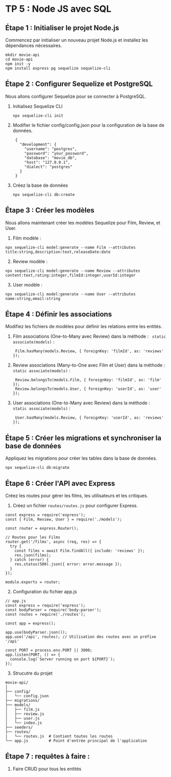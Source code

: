# TP 5 : Node JS avec SQL

## Étape 1 : Initialiser le projet Node.js

Commencez par initialiser un nouveau projet Node.js et installez les dépendances nécessaires.

```
mkdir movie-api
cd movie-api
npm init -y
npm install express pg sequelize sequelize-cli
```

## Étape 2 : Configurer Sequelize et PostgreSQL

Nous allons configurer Sequelize pour se connecter à PostgreSQL.
  1. Initialisez Sequelize CLI
     ```
     npx sequelize-cli init
     ```

  2. Modifier le fichier config/config.json pour la configuration de la base de données.
     ```
      {
        "development": {
          "username": "postgres",
          "password": "your_password",
          "database": "movie_db",
          "host": "127.0.0.1",
          "dialect": "postgres"
        }
      }
      ```
  3. Créez la base de données
     ```
     npx sequelize-cli db:create
     ```

## Étape 3 : Créer les modèles

Nous allons maintenant créer les modèles Sequelize pour Film, Review, et User.

  1. Film modèle :
  ```
  npx sequelize-cli model:generate --name Film --attributes title:string,description:text,releaseDate:date
  ```

  2. Review modèle :
  ```
  npx sequelize-cli model:generate --name Review --attributes content:text,rating:integer,filmId:integer,userId:integer
  ```

  3. User modèle :
  ```
  npx sequelize-cli model:generate --name User --attributes name:string,email:string
  ```

## Étape 4 : Définir les associations

Modifiez les fichiers de modèles pour définir les relations entre les entités.

  1. Film associations (One-to-Many avec Review) dans la méthode : ` static associate(models)` :
     ```
      Film.hasMany(models.Review, { foreignKey: 'filmId', as: 'reviews' });
     ```
  2. Review associations (Many-to-One avec Film et User) dans la méthode : ` static associate(models)` :
     ```
      Review.belongsTo(models.Film, { foreignKey: 'filmId', as: 'film' });
      Review.belongsTo(models.User, { foreignKey: 'userId', as: 'user' });
     ```
  3. User associations (One-to-Many avec Review) dans la méthode : ` static associate(models)` :
     ```
      User.hasMany(models.Review, { foreignKey: 'userId', as: 'reviews' });
     ```

## Étape 5 : Créer les migrations et synchroniser la base de données

Appliquez les migrations pour créer les tables dans la base de données.

```
npx sequelize-cli db:migrate
```

## Étape 6 : Créer l'API avec Express

Créez les routes pour gérer les films, les utilisateurs et les critiques.

  1. Créez un fichier `routes/routes.js` pour configurer Express.
  ```
  const express = require('express');
  const { Film, Review, User } = require('./models');
  
  const router = express.Router();
  
  // Routes pour les Films
  router.get('/films', async (req, res) => {
    try {
      const films = await Film.findAll({ include: 'reviews' });
      res.json(films);
    } catch (error) {
      res.status(500).json({ error: error.message });
    }
  });

  module.exports = router;
  ```

2. Configuration du fichier app.js
```
// app.js
const express = require('express');
const bodyParser = require('body-parser');
const routes = require('./routes');

const app = express();

app.use(bodyParser.json());
app.use('/api', routes); // Utilisation des routes avec un préfixe '/api'

const PORT = process.env.PORT || 3000;
app.listen(PORT, () => {
  console.log(`Server running on port ${PORT}`);
});
```

3. Strucutre du projet
```
movie-api/
│
├── config/
│   └── config.json
├── migrations/
├── models/
│   ├── film.js
│   ├── review.js
│   ├── user.js
│   └── index.js
├── seeders/
├── routes/
|   └── routes.js  # Contient toutes les routes
└── app.js         # Point d'entrée principal de l'application
```

## Étape 7 : requêtes à faire : 

1. Faire CRUD pour tous les entités
